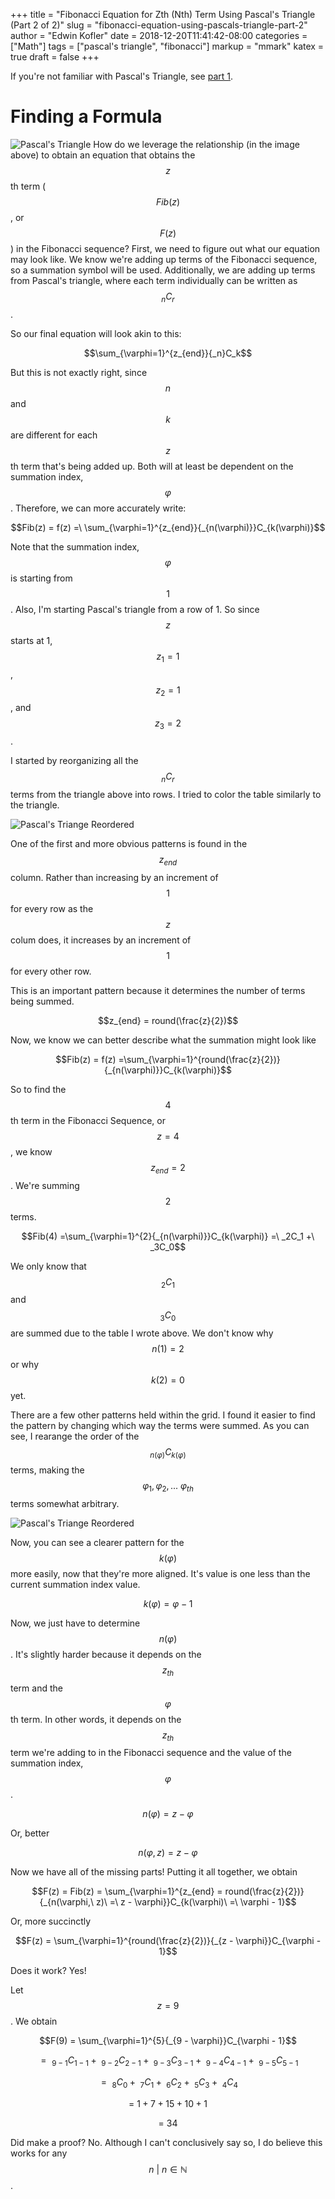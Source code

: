 +++
title = "Fibonacci Equation for Zth (Nth) Term Using Pascal's Triangle (Part 2 of 2)"
slug = "fibonacci-equation-using-pascals-triangle-part-2"
author = "Edwin Kofler"
date = 2018-12-20T11:41:42-08:00
categories = ["Math"]
tags = ["pascal's triangle", "fibonacci"]
markup = "mmark"
katex = true
draft = false
+++

If you're not familiar with Pascal's Triangle, see [part 1](http://localhost:1313/blog/fibonacci-equation-using-pascals-triangle-part-1/).

# Finding a Formula

![Pascal's Triangle](../image/pascals-triangle-2.png)
How do we leverage the relationship (in the image above) to obtain an equation that obtains the $$z$$th term ($$Fib(z)$$, or $$F(z)$$) in the Fibonacci sequence? First, we need to figure out what our equation may look like. We know we're adding up terms of the Fibonacci sequence, so a summation symbol will be used. Additionally, we are adding up terms from Pascal's triangle, where each term individually can be written as $$_nC_r$$.

So our final equation will look akin to this:

$$\sum_{\varphi=1}^{z_{end}}{_n}C_k$$

But this is not exactly right, since $$n$$ and $$k$$ are different for each $$z$$th term that's being added up. Both will at least be dependent on the summation index, $$\varphi$$. Therefore, we can more accurately write:

$$Fib(z) = f(z) =\ \sum_{\varphi=1}^{z_{end}}{_{n(\varphi)}}C_{k(\varphi)}$$

Note that the summation index, $$\varphi$$ is starting from $$1$$. Also, I'm starting Pascal's triangle from a row of 1. So since $$z$$ starts at 1, $$z_1 = 1$$, $$z_2 = 1$$, and $$z_3 = 2$$.

I started by reorganizing all the $$_nC_r$$ terms from the triangle above into rows. I tried to color the table similarly to the triangle.

![Pascal's Triange Reordered](../image/pascals-triangle-3.png)

One of the first and more obvious patterns is found in the $$z_{end}$$ column. Rather than increasing by an increment of $$1$$ for every row as the $$z$$ colum does, it increases by an increment of $$1$$ for every other row.

This is an important pattern because it determines the number of terms being summed.

$$z_{end} = round(\frac{z}{2})$$

Now, we know we can better describe what the summation might look like

$$Fib(z) = f(z) =\sum_{\varphi=1}^{round(\frac{z}{2})}{_{n(\varphi)}}C_{k(\varphi)}$$

So to find the $$4$$th term in the Fibonacci Sequence, or $$z = 4$$, we know $$z_{end} = 2$$. We're summing $$2$$ terms.

$$Fib(4) =\sum_{\varphi=1}^{2}{_{n(\varphi)}}C_{k(\varphi)} =\ _2C_1 +\ _3C_0$$

We only know that $$_2C_1$$ and $$_3C_0$$ are summed due to the table I wrote above. We don't know why $$n(1) = 2$$ or why $$k(2) = 0$$ yet.

There are a few other patterns held within the grid. I found it easier to find the pattern by changing which way the terms were summed. As you can see, I rearange the order of the $$_{n(\varphi)}C_{k(\varphi)}$$ terms, making the $$\varphi_1, \varphi_2, ...\ \varphi_{th}$$ terms somewhat arbitrary.

![Pascal's Triange Reordered](../image/pascals-triangle-4.png)

Now, you can see a clearer pattern for the $$k(\varphi)$$ more easily, now that they're more aligned. It's value is one less than the current summation index value.

$$k(\varphi) = \varphi - 1$$

Now, we just have to determine $$n(\varphi)$$. It's slightly harder because it depends on the $$z_{th}$$ term and the $$\varphi$$th term. In other words, it depends on the $$z_{th}$$ term we're adding to in the Fibonacci sequence and the value of the summation index, $$\varphi$$.

$$n(\varphi) = z - \varphi$$

Or, better

$$n(\varphi, z) = z - \varphi$$

Now we have all of the missing parts! Putting it all together, we obtain

$$F(z) = Fib(z) = \sum_{\varphi=1}^{z_{end} = round(\frac{z}{2})}{_{n(\varphi,\ z)\ =\ z - \varphi}}C_{k(\varphi)\ =\ \varphi - 1}$$

Or, more succinctly

$$F(z) = \sum_{\varphi=1}^{round(\frac{z}{2})}{_{z - \varphi}}C_{\varphi - 1}$$

Does it work? Yes!

Let $$z = 9$$. We obtain

$$F(9) = \sum_{\varphi=1}^{5}{_{9 - \varphi}}C_{\varphi - 1}$$

$$=\ _{9 - 1}C_{1 - 1} +
   \ _{9 - 2}C_{2 - 1} +
   \ _{9 - 3}C_{3 - 1} +
   \ _{9 - 4}C_{4 - 1} +
   \ _{9 - 5}C_{5 - 1} $$

$$=\ _{8}C_{0} +
\ _{7}C_{1} +
\ _{6}C_{2} +
\ _{5}C_{3} +
\ _{4}C_{4} $$

$$=\ 1 + 7 + 15 + 10 + 1$$

$$=\ 34$$

Did make a proof? No.
Although I can't conclusively say so, I do believe this works for any $$n\ |\ n \in \mathbb{N}$$.